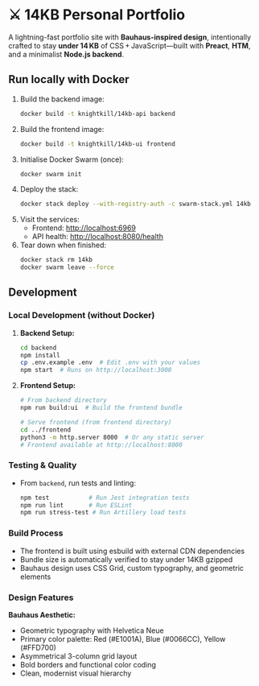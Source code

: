 # ⚔️ 14KB Personal Portfolio

A lightning-fast portfolio site with **Bauhaus-inspired design**, intentionally crafted to stay **under 14 KB** of
CSS + JavaScript—built with **Preact**, **HTM**, and a minimalist
**Node.js backend**.

## Run locally with Docker

1. Build the backend image:
   ```bash
   docker build -t knightkill/14kb-api backend
   ```
2. Build the frontend image:
   ```bash
   docker build -t knightkill/14kb-ui frontend
   ```
3. Initialise Docker Swarm (once):
   ```bash
   docker swarm init
   ```
4. Deploy the stack:
   ```bash
   docker stack deploy --with-registry-auth -c swarm-stack.yml 14kb
   ```
5. Visit the services:
   - Frontend: <http://localhost:6969>
   - API health: <http://localhost:8080/health>
6. Tear down when finished:
   ```bash
   docker stack rm 14kb
   docker swarm leave --force
   ```

## Development

### Local Development (without Docker)

1. **Backend Setup:**
   ```bash
   cd backend
   npm install
   cp .env.example .env  # Edit .env with your values
   npm start  # Runs on http://localhost:3000
   ```

2. **Frontend Setup:**
   ```bash
   # From backend directory
   npm run build:ui  # Build the frontend bundle
   
   # Serve frontend (from frontend directory)
   cd ../frontend
   python3 -m http.server 8000  # Or any static server
   # Frontend available at http://localhost:8000
   ```

### Testing & Quality

- From `backend`, run tests and linting:
  ```bash
  npm test           # Run Jest integration tests
  npm run lint       # Run ESLint
  npm run stress-test # Run Artillery load tests
  ```

### Build Process

- The frontend is built using esbuild with external CDN dependencies
- Bundle size is automatically verified to stay under 14KB gzipped
- Bauhaus design uses CSS Grid, custom typography, and geometric elements

### Design Features

**Bauhaus Aesthetic:**
- Geometric typography with Helvetica Neue
- Primary color palette: Red (#E1001A), Blue (#0066CC), Yellow (#FFD700)
- Asymmetrical 3-column grid layout
- Bold borders and functional color coding
- Clean, modernist visual hierarchy

